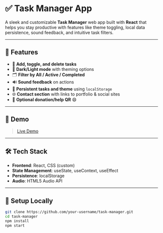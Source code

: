 # ✅ Task Manager App

A sleek and customizable **Task Manager** web app built with **React** that helps you stay productive with features like theme toggling, local data persistence, sound feedback, and intuitive task filters.

---

## 🚀 Features

- 📝 **Add, toggle, and delete tasks**
- 🎨 **Dark/Light mode** with theming options
- 🗂️ **Filter by All / Active / Completed**
- 🔊 **Sound feedback** on actions
- 💾 **Persistent tasks and theme** using `localStorage`
- 🌐 **Contact section** with links to portfolio & social sites
- 💸 **Optional donation/help QR** 😄

---

## 📸 Demo

> [Live Demo](https://your-live-link.vercel.app)

---

## 🛠️ Tech Stack

- **Frontend**: React, CSS (custom)
- **State Management**: useState, useContext, useEffect
- **Persistence**: localStorage
- **Audio**: HTML5 Audio API

---

## 📁 Setup Locally

```bash
git clone https://github.com/your-username/task-manager.git
cd task-manager
npm install
npm start
